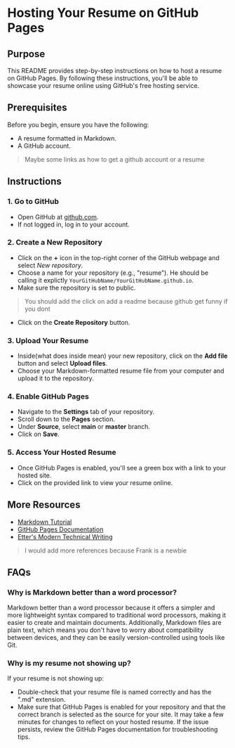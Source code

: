 # Hosting Your Resume on GitHub Pages

## Purpose

This README provides step-by-step instructions on how to host a resume on GitHub Pages. By following these instructions, you'll be able to showcase your resume online using GitHub's free hosting service.

## Prerequisites

Before you begin, ensure you have the following:

- A resume formatted in Markdown.
- A GitHub account.
> Maybe some links as how to get a github account or a resume

## Instructions

### 1. Go to GitHub

- Open GitHub at [github.com](https://github.com).
- If not logged in, log in to your account.

### 2. Create a New Repository

- Click on the **+** icon in the top-right corner of the GitHub webpage and select *New repository*.
- Choose a name for your repository (e.g., "resume"). He should be calling it explictly `YourGitHubName/YourGitHubName.github.io`.
- Make sure the repository is set to public.
> You should add the click on add a readme because github get funny if you dont
- Click on the **Create Repository** button.

### 3. Upload Your Resume

- Inside(what does inside mean) your new repository, click on the **Add file** button and select **Upload files**.
- Choose your Markdown-formatted resume file from your computer and upload it to the repository.

### 4. Enable GitHub Pages

- Navigate to the **Settings** tab of your repository.
- Scroll down to the  **Pages** section.
- Under **Source**, select **main** or **master** branch.
- Click on **Save**.

### 5. Access Your Hosted Resume

- Once GitHub Pages is enabled, you'll see a green box with a link to your hosted site.
- Click on the provided link to view your resume online.

## More Resources

- [Markdown Tutorial](https://www.markdowntutorial.com/)
- [GitHub Pages Documentation](https://docs.github.com/en/pages)
- [Etter's Modern Technical Writing](https://www.amazon.com/Modern-Technical-Writing-Introduction-Documentation-ebook/dp/B01A2QL9SS)
> I would add more references because Frank is a newbie

## FAQs

### Why is Markdown better than a word processor?

Markdown better than a word processor because it offers a simpler and more lightweight syntax compared to traditional word processors, making it easier to create and maintain documents. Additionally, Markdown files are plain text, which means you don't have to worry about compatibility between devices, and they can be easily version-controlled using tools like Git.

### Why is my resume not showing up?

If your resume is not showing up:

- Double-check that your resume file is named correctly and has the ".md" extension.
- Make sure that GitHub Pages is enabled for your repository and that the correct branch is selected as the source for your site. It may take a few minutes for changes to reflect on your hosted resume. If the issue persists, review the GitHub Pages documentation for troubleshooting tips.
